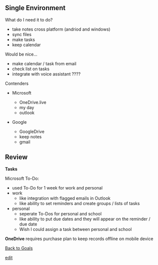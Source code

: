 ## Single Environment


What do I need it to do?

- take notes cross platform (andriod and windows)
- sync files
- make tasks
- keep calendar



Would be nice...

- make calendar / task from email
- check list on tasks
- integrate with voice assistant ????

Contenders

- Microsoft
	- OneDrive.live
	- my day
	- outlook

- Google
	- GoogleDrive
	- keep notes
	- gmail

## Review ##

**Tasks**

Microsoft To-Do:

- used To-Do for 1 week for work and personal
- work
	- like integration with flagged emails in Outlook
	- like ability to set reminders and create groups / lists of tasks
- personal
	- seperate To-Dos for personal and school
	- like ability to put due dates and they will appear on the reminder / due date
	- Wish I could assign a task between personal and school

**OneDrive** requires purchase plan to keep records offline on mobile device


[Back to Goals](https://ch3ck3rs.github.io/Goals)


[edit](https://github.com/ch3ck3rs/Goals/blob/gh-pages/Yearly-Goals/2020Goals/Personal/Single-Environment.md)